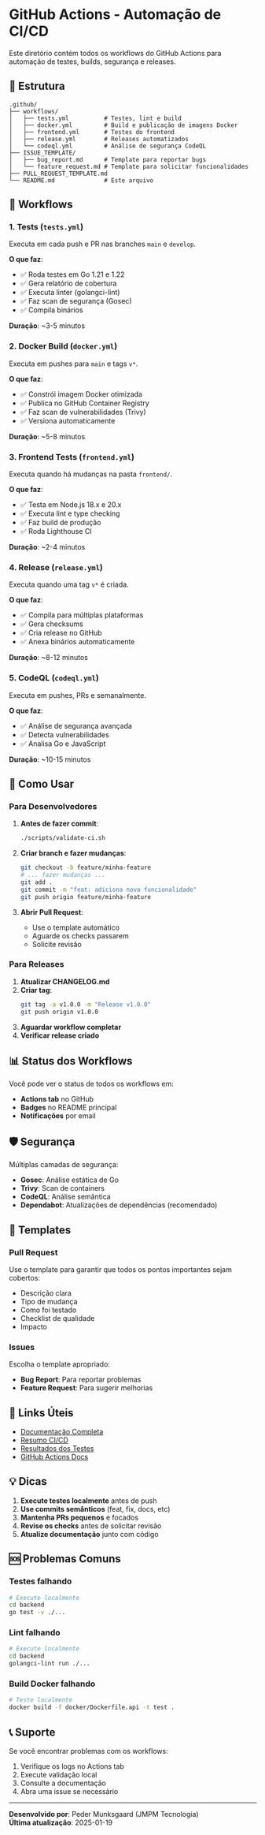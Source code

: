 # GitHub Actions - Automação de CI/CD

Este diretório contém todos os workflows do GitHub Actions para automação de testes, builds, segurança e releases.

## 📁 Estrutura

```
.github/
├── workflows/
│   ├── tests.yml          # Testes, lint e build
│   ├── docker.yml         # Build e publicação de imagens Docker
│   ├── frontend.yml       # Testes do frontend
│   ├── release.yml        # Releases automatizados
│   └── codeql.yml         # Análise de segurança CodeQL
├── ISSUE_TEMPLATE/
│   ├── bug_report.md      # Template para reportar bugs
│   └── feature_request.md # Template para solicitar funcionalidades
├── PULL_REQUEST_TEMPLATE.md
└── README.md              # Este arquivo
```

## 🚀 Workflows

### 1. Tests (`tests.yml`)
Executa em cada push e PR nas branches `main` e `develop`.

**O que faz**:
- ✅ Roda testes em Go 1.21 e 1.22
- ✅ Gera relatório de cobertura
- ✅ Executa linter (golangci-lint)
- ✅ Faz scan de segurança (Gosec)
- ✅ Compila binários

**Duração**: ~3-5 minutos

### 2. Docker Build (`docker.yml`)
Executa em pushes para `main` e tags `v*`.

**O que faz**:
- ✅ Constrói imagem Docker otimizada
- ✅ Publica no GitHub Container Registry
- ✅ Faz scan de vulnerabilidades (Trivy)
- ✅ Versiona automaticamente

**Duração**: ~5-8 minutos

### 3. Frontend Tests (`frontend.yml`)
Executa quando há mudanças na pasta `frontend/`.

**O que faz**:
- ✅ Testa em Node.js 18.x e 20.x
- ✅ Executa lint e type checking
- ✅ Faz build de produção
- ✅ Roda Lighthouse CI

**Duração**: ~2-4 minutos

### 4. Release (`release.yml`)
Executa quando uma tag `v*` é criada.

**O que faz**:
- ✅ Compila para múltiplas plataformas
- ✅ Gera checksums
- ✅ Cria release no GitHub
- ✅ Anexa binários automaticamente

**Duração**: ~8-12 minutos

### 5. CodeQL (`codeql.yml`)
Executa em pushes, PRs e semanalmente.

**O que faz**:
- ✅ Análise de segurança avançada
- ✅ Detecta vulnerabilidades
- ✅ Analisa Go e JavaScript

**Duração**: ~10-15 minutos

## 🔧 Como Usar

### Para Desenvolvedores

1. **Antes de fazer commit**:
   ```bash
   ./scripts/validate-ci.sh
   ```

2. **Criar branch e fazer mudanças**:
   ```bash
   git checkout -b feature/minha-feature
   # ... fazer mudanças ...
   git add .
   git commit -m "feat: adiciona nova funcionalidade"
   git push origin feature/minha-feature
   ```

3. **Abrir Pull Request**:
   - Use o template automático
   - Aguarde os checks passarem
   - Solicite revisão

### Para Releases

1. **Atualizar CHANGELOG.md**
2. **Criar tag**:
   ```bash
   git tag -a v1.0.0 -m "Release v1.0.0"
   git push origin v1.0.0
   ```
3. **Aguardar workflow completar**
4. **Verificar release criado**

## 📊 Status dos Workflows

Você pode ver o status de todos os workflows em:
- **Actions tab** no GitHub
- **Badges** no README principal
- **Notificações** por email

## 🛡️ Segurança

Múltiplas camadas de segurança:
- **Gosec**: Análise estática de Go
- **Trivy**: Scan de containers
- **CodeQL**: Análise semântica
- **Dependabot**: Atualizações de dependências (recomendado)

## 📝 Templates

### Pull Request
Use o template para garantir que todos os pontos importantes sejam cobertos:
- Descrição clara
- Tipo de mudança
- Como foi testado
- Checklist de qualidade
- Impacto

### Issues
Escolha o template apropriado:
- **Bug Report**: Para reportar problemas
- **Feature Request**: Para sugerir melhorias

## 🔗 Links Úteis

- [Documentação Completa](../GITHUB_ACTIONS.md)
- [Resumo CI/CD](../CI_CD_SUMMARY.md)
- [Resultados dos Testes](../TEST_RESULTS.md)
- [GitHub Actions Docs](https://docs.github.com/en/actions)

## 💡 Dicas

1. **Execute testes localmente** antes de push
2. **Use commits semânticos** (feat, fix, docs, etc)
3. **Mantenha PRs pequenos** e focados
4. **Revise os checks** antes de solicitar revisão
5. **Atualize documentação** junto com código

## 🆘 Problemas Comuns

### Testes falhando
```bash
# Execute localmente
cd backend
go test -v ./...
```

### Lint falhando
```bash
# Execute localmente
cd backend
golangci-lint run ./...
```

### Build Docker falhando
```bash
# Teste localmente
docker build -f docker/Dockerfile.api -t test .
```

## 📞 Suporte

Se você encontrar problemas com os workflows:
1. Verifique os logs no Actions tab
2. Execute validação local
3. Consulte a documentação
4. Abra uma issue se necessário

---

**Desenvolvido por**: Peder Munksgaard (JMPM Tecnologia)  
**Última atualização**: 2025-01-19
